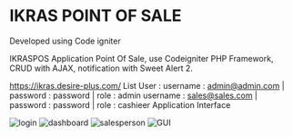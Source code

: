 # IKRAS POINT OF SALE
Developed using Code igniter

IKRASPOS
Application Point Of Sale, use Codeigniter  PHP Framework, CRUD with AJAX, notification with Sweet Alert 2.


https://ikras.desire-plus.com/
List User :
username : admin@admin.com | password : password | role : admin
username : sales@sales.com | password : password | role : cashieer
Application Interface






![login](https://user-images.githubusercontent.com/44861247/232751203-f2815f8e-7c01-4e98-ae62-9bf0bdd7ea0e.png)
![dashboard](https://user-images.githubusercontent.com/44861247/232751275-4da49892-eaad-4b8e-8b6d-da1cef5332d6.png)
![salesperson](https://user-images.githubusercontent.com/44861247/232751348-cc9b6fa7-655a-4ef7-a640-bd715b14c281.png)
![GUI](https://user-images.githubusercontent.com/44861247/232751428-ba3ad2c5-e536-4469-b4d2-fce7224de637.png)




